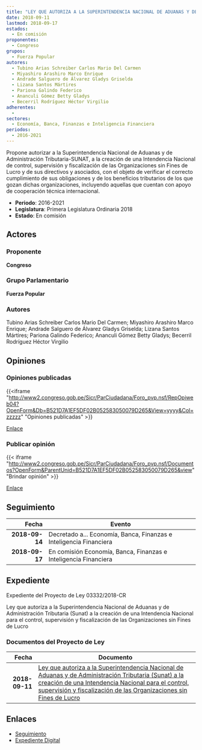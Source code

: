 ```yaml
---
title: "LEY QUE AUTORIZA A LA SUPERINTENDENCIA NACIONAL DE ADUANAS Y DE ADMINISTRACIÓN TRIBUTARIA (SUNAT) A LA CREACIÓN DE UNA INTENDENCIA NACIONAL PARA EL CONTROL, SUPERVISIÓN Y FISCALIZACIÓN DE LAS ORGANIZACIONES SIN FINES DE LUCRO"
date: 2018-09-11
lastmod: 2018-09-17
estados: 
  - En comisión
proponentes: 
  - Congreso
grupos: 
  - Fuerza Popular
autores: 
  - Tubino Arias Schreiber Carlos Mario Del Carmen
  - Miyashiro Arashiro Marco Enrique
  - Andrade Salguero de Álvarez Gladys Griselda
  - Lizana Santos Mártires
  - Pariona Galindo Federico
  - Ananculi Gómez Betty Gladys
  - Becerril Rodríguez Héctor Virgilio
adherentes: 
  - 
sectores: 
  - Economía, Banca, Finanzas e Inteligencia Financiera
periodos: 
  - 2016-2021
---
```


Propone autorizar a la Superintendencia Nacional de Aduanas y de Administración Tributaria-SUNAT, a la creación de una Intendencia Nacional de control, supervisión y fiscalización de las Organizaciones sin Fines de Lucro y de sus directivos y asociados, con el objeto de verificar el correcto cumplimiento de sus obligaciones y de los beneficios tributarios de los que gozan dichas organizaciones, incluyendo aquellas que cuentan con apoyo de cooperación técnica internacional.

- **Periodo**: 2016-2021
- **Legislatura**: Primera Legislatura Ordinaria 2018
- **Estado**: En comisión

## Actores

### Proponente

**Congreso**

### Grupo Parlamentario

**Fuerza Popular**

### Autores

Tubino Arias Schreiber Carlos Mario Del Carmen; Miyashiro Arashiro Marco Enrique; Andrade Salguero de Álvarez Gladys Griselda; Lizana Santos Mártires; Pariona Galindo Federico; Ananculi Gómez Betty Gladys; Becerril Rodríguez Héctor Virgilio


## Opiniones

### Opiniones publicadas

{{<iframe "http://www2.congreso.gob.pe/Sicr/ParCiudadana/Foro_pvp.nsf/RepOpiweb04?OpenForm&Db=B521D7A1EF5DF02B052583050079D265&View=yyyy&Col=zzzzz" "Opiniones publicadas" >}}

[Enlace](http://www2.congreso.gob.pe/Sicr/ParCiudadana/Foro_pvp.nsf/RepOpiweb04?OpenForm&Db=B521D7A1EF5DF02B052583050079D265&View=yyyy&Col=zzzzz)
### Publicar opinión

{{< iframe "http://www2.congreso.gob.pe/Sicr/ParCiudadana/Foro_pvp.nsf/Documentos?OpenForm&ParentUnid=B521D7A1EF5DF02B052583050079D265&view" "Brindar opinión" >}}

[Enlace](http://www2.congreso.gob.pe/Sicr/ParCiudadana/Foro_pvp.nsf/Documentos?OpenForm&ParentUnid=B521D7A1EF5DF02B052583050079D265&view)

## Seguimiento

| Fecha | Evento |
|------:|--------|
| **2018-09-14** | Decretado a... Economía, Banca, Finanzas e Inteligencia Financiera|
| **2018-09-17** | En comisión Economía, Banca, Finanzas e Inteligencia Financiera|


## Expediente

Expediente del Proyecto de Ley 03332/2018-CR

Ley que autoriza a la Superintendencia Nacional de Aduanas y de Administración Tributaria (Sunat) a la creación de una Intendencia Nacional para el control, supervisión y fiscalización de las Organizaciones sin Fines de Lucro


### Documentos del Proyecto de Ley

| Fecha | Documento |
|------:|--------|
| **2018-09-11** | [Ley que autoriza a la Superintendencia Nacional de Aduanas y de Administración Tributaria (Sunat) a la creación de una Intendencia Nacional para el control, supervisión y fiscalización de las Organizaciones sin Fines de Lucro](http://www.leyes.congreso.gob.pe/Documentos/2016_2021/Proyectos_de_Ley_y_de_Resoluciones_Legislativas/PL0333220180911.PDF) |

## Enlaces 

- [Seguimiento](http://www2.congreso.gob.pe/Sicr/TraDocEstProc/CLProLey2016.nsf/f7fff46988ca05b1052578e100829cc7/7b53f71ddd14eaa605258305007aa328?OpenDocument)
- [Expediente Digital](http://www2.congreso.gob.pe/Sicr/TraDocEstProc/CLProLey2016.nsf/f7fff46988ca05b1052578e100829cc7/7b53f71ddd14eaa605258305007aa328?OpenDocument&Click=05257FB7005EB655.eb71d0cf91d8294e05256cdf006b5706/$Body/0.1C6C)
